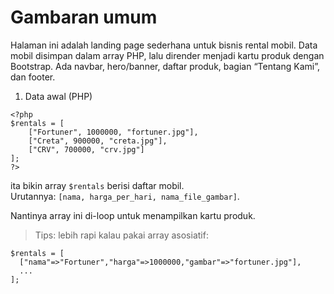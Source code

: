 # Gambaran umum

Halaman ini adalah landing page sederhana untuk bisnis rental mobil. Data mobil disimpan dalam array PHP, lalu dirender menjadi kartu produk dengan Bootstrap. Ada navbar, hero/banner, daftar produk, bagian “Tentang Kami”, dan footer.

1) Data awal (PHP)

```
<?php
$rentals = [
    ["Fortuner", 1000000, "fortuner.jpg"],
    ["Creta", 900000, "creta.jpg"],
    ["CRV", 700000, "crv.jpg"]
];
?>
```

ita bikin array `$rentals` berisi daftar mobil.  
Urutannya: `[nama, harga_per_hari, nama_file_gambar]`.

Nantinya array ini di-loop untuk menampilkan kartu produk.

> Tips: lebih rapi kalau pakai array asosiatif:

```
$rentals = [
  ["nama"=>"Fortuner","harga"=>1000000,"gambar"=>"fortuner.jpg"],
  ...
];
```
